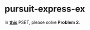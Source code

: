 # pursuit-express-ex

In **[this](https://github.com/mmosayed/Middleware-Simple-Auth)** PSET, please solve **Problem 2**.

